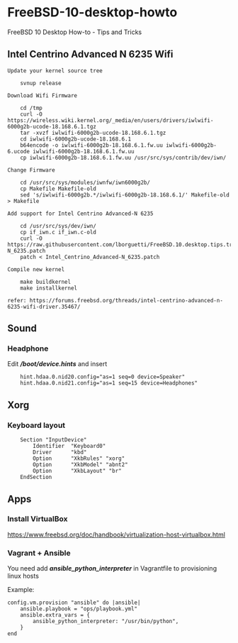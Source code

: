 FreeBSD-10-desktop-howto
========================

FreeBSD 10 Desktop How-to - Tips and Tricks


## Intel Centrino Advanced N 6235 Wifi

    Update your kernel source tree

        svnup release

    Download Wifi Firmware

        cd /tmp
        curl -O https://wireless.wiki.kernel.org/_media/en/users/drivers/iwlwifi-6000g2b-ucode-18.168.6.1.tgz
        tar -xvzf iwlwifi-6000g2b-ucode-18.168.6.1.tgz
        cd iwlwifi-6000g2b-ucode-18.168.6.1
        b64encode -o iwlwifi-6000g2b-18.168.6.1.fw.uu iwlwifi-6000g2b-6.ucode iwlwifi-6000g2b-18.168.6.1.fw.uu
        cp iwlwifi-6000g2b-18.168.6.1.fw.uu /usr/src/sys/contrib/dev/iwn/

    Change Firmware

        cd /usr/src/sys/modules/iwnfw/iwn6000g2b/
        cp Makefile Makefile-old
        sed 's/iwlwifi-6000g2b.*/iwlwifi-6000g2b-18.168.6.1/' Makefile-old > Makefile

    Add support for Intel Centrino Advanced-N 6235

        cd /usr/src/sys/dev/iwn/
        cp if_iwn.c if_iwn.c-old
        curl -O https://raw.githubusercontent.com/lborguetti/FreeBSD.10.desktop.tips.tricks/master/stuffs/Intel_Centrino_Advanced-N_6235.patch
        patch < Intel_Centrino_Advanced-N_6235.patch

    Compile new kernel

        make buildkernel
        make installkernel

    refer: https://forums.freebsd.org/threads/intel-centrino-advanced-n-6235-wifi-driver.35467/

## Sound

### Headphone

Edit ***/boot/device.hints*** and insert

        hint.hdaa.0.nid20.config="as=1 seq=0 device=Speaker"
        hint.hdaa.0.nid21.config="as=1 seq=15 device=Headphones"

## Xorg

### Keyboard layout

        Section "InputDevice"
            Identifier  "Keyboard0"
            Driver      "kbd"
            Option      "XkbRules" "xorg"
            Option      "XkbModel" "abnt2"
            Option      "XkbLayout" "br"
        EndSection

## Apps

### Install VirtualBox

  https://www.freebsd.org/doc/handbook/virtualization-host-virtualbox.html

### Vagrant + Ansible

You need add ***ansible_python_interpreter*** in Vagrantfile to provisioning linux hosts

Example:


    config.vm.provision "ansible" do |ansible|
        ansible.playbook = "ops/playbook.yml"
        ansible.extra_vars = {
            ansible_python_interpreter: "/usr/bin/python",
        }
    end
